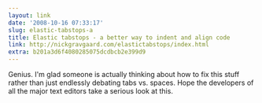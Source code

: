 ```yaml
---
layout: link
date: '2008-10-16 07:33:17'
slug: elastic-tabstops-a
title: Elastic tabstops - a better way to indent and align code
link: http://nickgravgaard.com/elastictabstops/index.html
extra: b201a3d6f4080285075dcdbcb2e399d9
---
```


Genius. I'm glad someone is actually thinking about how to fix this stuff rather than just endlessly debating tabs vs. spaces. Hope the developers of all the major text editors take a serious look at this.